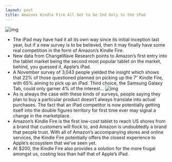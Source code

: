 ```yaml
---
layout: post
title: Amazons Kindle Fire All Set to be 2nd Only to the iPad
---
```

![img](http://media.idownloadblog.com/wp-content/uploads/2011/11/kindle_fire.jpg)
* The iPad may have had it all its own way since its initial inception last year, but if a new survey is to be believed, then it may finally have some real competition in the form of Amazon’s Kindle Fire.
* New data from ChangeWave Research points to Amazon’s first entry into the tablet market being the second most popular tablet on the market, behind, you guessed it, Apple’s iPad.
* A November survey of 3,043 people yielded the insight which shows that 22% of those questioned planned on picking up the 7″ Kindle Fire, with 65% aiming to pick up an iPad. Third choice, the Samsung Galaxy Tab, could only garner 4% of the interest…
![img](http://media.idownloadblog.com/wp-content/uploads/2011/11/likely-to-buy-fire1.png)
* As is always the case with these kinds of surveys, people saying they plan to buy a particular product doesn’t always translate into actual purchases. The fact that an iPad competitor is now potentially getting itself into the double figures territory for first time ever may signal a change in the marketplace.
* Amazon’s Kindle Fire is the first low-cost tablet to reach US shores from a brand that customers will flock to, and Amazon is undoubtedly a brand that people trust. With all of Amazon’s accompanying stores and online services, the Kindle Fire potentially offers the closest experience to Apple’s ecosystem that we’ve seen yet.
* At $200, the Kindle Fire also provides a solution for the more frugal amongst us, costing less than half that of Apple’s iPad.

